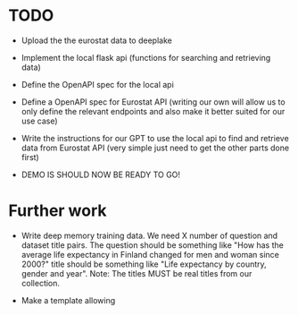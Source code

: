 # TODO
- Upload the the eurostat data to deeplake
- Implement the local flask api (functions for searching and retrieving data)
- Define the OpenAPI spec for the local api

- Define a OpenAPI spec for Eurostat API (writing our own will allow us to only define the relevant endpoints and also make it better suited for our use case)
- Write the instructions for our GPT to use the local api to find and retrieve data from Eurostat API (very simple just need to get the other parts done first)
- DEMO IS SHOULD NOW BE READY TO GO!

# Further work
- Write deep memory training data. We need X number of question and dataset title pairs. The question should be something like "How has the average life expectancy in Finland changed for men and woman since 2000?" title should be something like "Life expectancy by country, gender and year". Note: The titles MUST be real titles from our collection.

- Make a template allowing 
